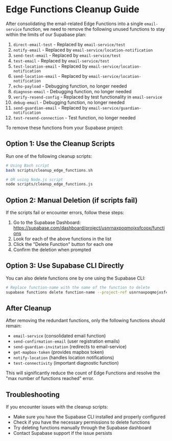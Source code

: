 
# Edge Functions Cleanup Guide

After consolidating the email-related Edge Functions into a single `email-service` function, we need to remove the following unused functions to stay within the limits of our Supabase plan:

1. `direct-email-test` - Replaced by `email-service/test`
2. `notify-email` - Replaced by `email-service/location-notification`
3. `send-test-email` - Replaced by `email-service/test`
4. `test-email` - Replaced by `email-service/test`
5. `test-location-email` - Replaced by `email-service/location-notification`
6. `send-location-email` - Replaced by `email-service/location-notification`
7. `echo-payload` - Debugging function, no longer needed
8. `diagnose-email` - Debugging function, no longer needed
9. `verify-resend-config` - Replaced by test functionality in `email-service`
10. `debug-email` - Debugging function, no longer needed
11. `send-guardian-email` - Replaced by `email-service/guardian-notification`
12. `test-resend-connection` - Test function, no longer needed

To remove these functions from your Supabase project:

## Option 1: Use the Cleanup Scripts

Run one of the following cleanup scripts:

```bash
# Using Bash script
bash scripts/cleanup_edge_functions.sh

# OR using Node.js script
node scripts/cleanup_edge_functions.js
```

## Option 2: Manual Deletion (if scripts fail)

If the scripts fail or encounter errors, follow these steps:

1. Go to the Supabase Dashboard: https://supabase.com/dashboard/project/usnrnaxpoqmojxsfcoox/functions
2. Look for each of the above functions in the list
3. Click the "Delete Function" button for each one
4. Confirm the deletion when prompted

## Option 3: Use Supabase CLI Directly

You can also delete functions one by one using the Supabase CLI:

```bash
# Replace function-name with the name of the function to delete
supabase functions delete function-name --project-ref usnrnaxpoqmojxsfcoox
```

## After Cleanup

After removing the redundant functions, only the following functions should remain:
- `email-service` (consolidated email function)
- `send-confirmation-email` (user registration emails)
- `send-guardian-invitation` (redirects to email-service)
- `get-mapbox-token` (provides mapbox token)
- `notify-location` (handles location notifications)
- `test-connectivity` (important diagnostic function)

This will significantly reduce the count of Edge Functions and resolve the "max number of functions reached" error.

## Troubleshooting

If you encounter issues with the cleanup scripts:
- Make sure you have the Supabase CLI installed and properly configured
- Check if you have the necessary permissions to delete functions
- Try deleting functions manually through the Supabase dashboard
- Contact Supabase support if the issue persists


